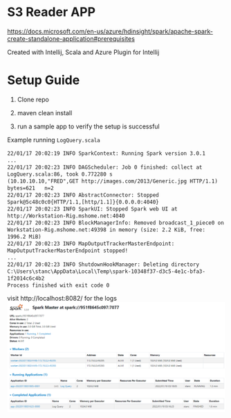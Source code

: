 # S3 Reader APP

https://docs.microsoft.com/en-us/azure/hdinsight/spark/apache-spark-create-standalone-application#prerequisites

Created with Intellij, Scala and Azure Plugin for Intellij

# Setup Guide
1. Clone repo

2. maven clean install

3. run a sample app to verify the setup is successful 

Example running `LogQuery.scala`

```
22/01/17 20:02:19 INFO SparkContext: Running Spark version 3.0.1
...
22/01/17 20:02:23 INFO DAGScheduler: Job 0 finished: collect at LogQuery.scala:86, took 0.772280 s
(10.10.10.10,"FRED",GET http://images.com/2013/Generic.jpg HTTP/1.1)	bytes=621	n=2
22/01/17 20:02:23 INFO AbstractConnector: Stopped Spark@5c48c0c0{HTTP/1.1,[http/1.1]}{0.0.0.0:4040}
22/01/17 20:02:23 INFO SparkUI: Stopped Spark web UI at http://Workstation-Rig.mshome.net:4040
22/01/17 20:02:23 INFO BlockManagerInfo: Removed broadcast_1_piece0 on Workstation-Rig.mshome.net:49398 in memory (size: 2.2 KiB, free: 1996.2 MiB)
22/01/17 20:02:23 INFO MapOutputTrackerMasterEndpoint: MapOutputTrackerMasterEndpoint stopped!
...
22/01/17 20:02:23 INFO ShutdownHookManager: Deleting directory C:\Users\stanc\AppData\Local\Temp\spark-10348f37-d3c5-4e1c-bfa3-1f2014c6c4b2
Process finished with exit code 0

```
visit http://localhost:8082/ for the logs
![img.png](img.png)